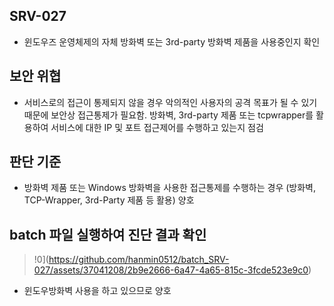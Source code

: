 ## SRV-027
- 윈도우즈 운영체제의 자체 방화벽 또는 3rd-party 방화벽 제품을 사용중인지 확인 

## 보안 위협
- 서비스로의 접근이 통제되지 않을 경우 악의적인 사용자의 공격 목표가 될 수 있기 때문에 보안상 접근통제가 필요함. 방화벽, 3rd-party 제품 또는 tcpwrapper를 활용하여 서비스에 대한 IP 및 포트 접근제어를 수행하고 있는지 점검


## 판단 기준
- 방화벽 제품 또는 Windows 방화벽을 사용한 접근통제를 수행하는 경우 (방화벽, TCP-Wrapper, 3rd-Party 제품 등 활용) 양호

## batch 파일 실행하여 진단 결과 확인
> !0](https://github.com/hanmin0512/batch_SRV-027/assets/37041208/2b9e2666-6a47-4a65-815c-3fcde523e9c0)

- 윈도우방화벽 사용을 하고 있으므로 양호
